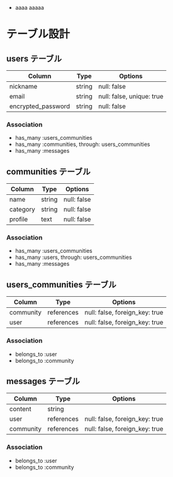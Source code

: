 
- aaaa
aaaaa
# テーブル設計

## users テーブル

| Column             | Type   | Options                   |
| ------------------ | ------ | ------------------------- |
| nickname           | string | null: false               |
| email              | string | null: false, unique: true |
| encrypted_password | string | null: false               |

### Association

- has_many :users_communities
- has_many :communities, through: users_communities
- has_many :messages

## communities テーブル

| Column   | Type      | Options                        |
| -------- | --------- | ------------------------------ |
| name     | string    | null: false                    |
| category | string    | null: false                    |
| profile  | text      | null: false                    |

### Association

- has_many :users_communities
- has_many :users, through: users_communities
- has_many :messages

## users_communities テーブル

| Column    | Type       | Options                        |
| --------- | ---------- | ------------------------------ |
| community | references | null: false, foreign_key: true |
| user      | references | null: false, foreign_key: true |

### Association

- belongs_to :user
- belongs_to :community

## messages テーブル

| Column    | Type       | Options                        |
| --------- | ---------- | ------------------------------ |
| content   | string     |                                |
| user      | references | null: false, foreign_key: true |
| community | references | null: false, foreign_key: true |

### Association

- belongs_to :user
- belongs_to :community
